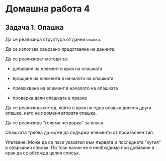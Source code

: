# Домашна работа 4

## Задача 1. Опашка

Да се реализира структура от данни `опашка`.

Да се използва свързано представяне на данните.

Да се реализират методи за:

- добавяне на елемент в края на опашката

- връщане на елемента в началото на опашката

- премахване на елемент в началото на опашката

- проверка дали опашката е празна

Да се реализира метод, който в края на една опашка долепя друга опашка, като
не променя втората опашка.

Да се реализира "голяма четворка" за класа.

Опашката трябва да може да съдържа елементи от произволен тип.

Упътване: Може да се пази указател към първата и последната "кутия" в свързания
списък. По този начин не е необходимо при добавяне в края да се обхожда целия списък.